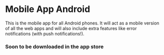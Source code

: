 # Mobile App Android
This is the mobile app for all Android phones. It will act as a mobile version of all the web apps and will also include extra features like error notifications (with push notifications!).

### Soon to be downloaded in the app store
